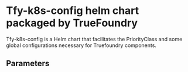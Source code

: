 # Tfy-k8s-config helm chart packaged by TrueFoundry

Tfy-k8s-config is a Helm chart that facilitates the PriorityClass and some global configurations necessary for Truefoundry components.

## Parameters
